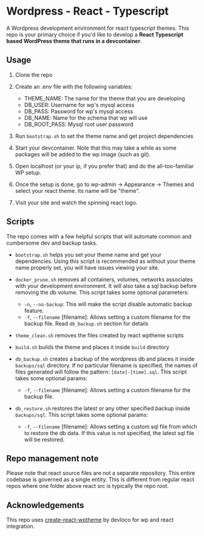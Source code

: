 # Wordpress - React - Typescript

A Wordpress development environment for react typescript themes. This repo is 
your primary choice if you'd like to develop a **React Typescript based 
WordPress theme that runs in a devcontainer**.

## Usage

1. Clone the repo

1. Create an .env file with the following variables:

   - THEME_NAME: The name for the theme that you are developing
   - DB_USER: Username for wp's mysql access
   - DB_PASS: Password for wp's mysql access
   - DB_NAME: Name for the schema that wp will use
   - DB_ROOT_PASS: Mysql root user password

1. Run `bootstrap.sh` to set the theme name and get project dependencies

1. Start your devcontainer. Note that this may take a while as some packages will be added to the wp image (such as git).

1. Open localhost (or your ip, if you prefer that) and do the all-too-familiar WP setup.

1. Once the setup is done, go to wp-admin -> Appearance -> Themes and select your react theme. Its name will be "theme".

1. Visit your site and watch the spinning react logo.

## Scripts

The repo comes with a few helpful scripts that will automate common and 
cumbersome dev and backup tasks.

- `bootstrap.sh` helps you set your theme name and get your dependencies. Using
this script is recommended as without your theme name properly set, you will
have issues viewing your site.

- `docker_prune.sh` removes all containers, volumes, networks associates with your
development environment. It will also take a sql backup before removing the db
volume. This script takes some optional parameters:
  - `-n`, `--no-backup`: This will make the script disable automatic backup feature.
  - `-f`, `--filename` [filename]: Allows setting a custom filename for the backup 
  file. Read `db_backup.sh` section for details

- `theme_clean.sh` removes the files created by react wptheme scripts

- `build.sh` builds the theme and places it inside `build` directory

- `db_backup.sh` creates a backup of the wordpress db and places it inside `backups/sql` directory. If no particular filename is specified, the names of files generated will follow the pattern: `[date]-[time].sql`.
This script takes some optional params:
  - `-f`, `--filename` [filename]: Allows setting a custom filename for the backup file.

- `db_restore.sh` restores the latest or any other specified backup inside `backups/sql`. This script takes some optional params:
  - `-f`, `--filename` [filename]: Allows setting a custom sql file from which to
  restore the db data. If this value is not specified, the latest sql file will be restored.

## Repo management note

Please note that react source files are not a separate repository. This entire
codebase is governed as a single entity. This is different from regular react
repos where one folder above react src is typically the repo root.

## Acknowledgements

This repo uses
[create-react-wptheme](https://github.com/devloco/create-react-wptheme) by
devloco for wp and react integration.
